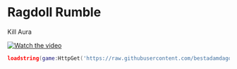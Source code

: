 # Ragdoll Rumble

Kill Aura

[![Watch the video](https://img.youtube.com/vi/A6ElhMHsmJY/mqdefault.jpg)](https://youtu.be/A6ElhMHsmJY)

```lua
loadstring(game:HttpGet('https://raw.githubusercontent.com/bestadamdagoat/random-scripts/main/ragdoll-rumble/killaura.lua'))()
```
